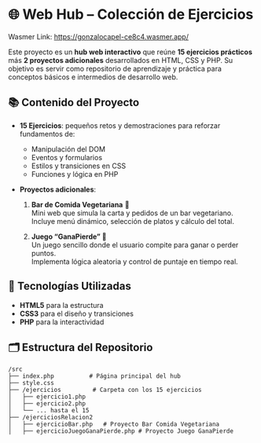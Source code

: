 # 🌐 Web Hub – Colección de Ejercicios

Wasmer Link: https://gonzalocapel-ce8c4.wasmer.app/

Este proyecto es un **hub web interactivo** que reúne **15 ejercicios prácticos** más **2 proyectos adicionales** desarrollados en HTML, CSS y PHP. Su objetivo es servir como repositorio de aprendizaje y práctica para conceptos básicos e intermedios de desarrollo web.

## 📚 Contenido del Proyecto

- **15 Ejercicios**: pequeños retos y demostraciones para reforzar fundamentos de:
  - Manipulación del DOM
  - Eventos y formularios
  - Estilos y transiciones en CSS
  - Funciones y lógica en PHP

- **Proyectos adicionales**:
  1. **Bar de Comida Vegetariana** 🥗  
     Mini web que simula la carta y pedidos de un bar vegetariano.  
     Incluye menú dinámico, selección de platos y cálculo del total.
     
  2. **Juego “GanaPierde” 🎲**  
     Un juego sencillo donde el usuario compite para ganar o perder puntos.  
     Implementa lógica aleatoria y control de puntaje en tiempo real.

## 🚀 Tecnologías Utilizadas

- **HTML5** para la estructura
- **CSS3** para el diseño y transiciones
- **PHP** para la interactividad
  
## 🗂️ Estructura del Repositorio

```plaintext
/src
├── index.php          # Página principal del hub
├── style.css
├── /ejercicios         # Carpeta con los 15 ejercicios
│   ├── ejercicio1.php
│   ├── ejercicio2.php
│   └── ... hasta el 15
├── /ejerciciosRelacion2
│   ├── ejercicioBar.php   # Proyecto Bar Comida Vegetariana
│   ├── ejercicioJuegoGanaPierde.php # Proyecto Juego GanaPierde
